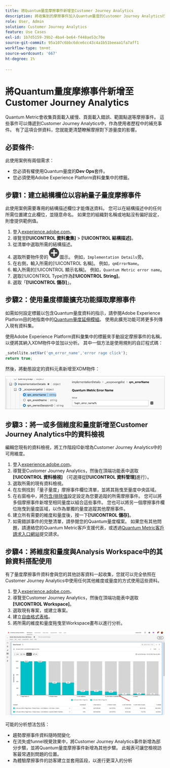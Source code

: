 ```yaml
---
title: 將Quantum量度摩擦事件新增至Customer Journey Analytics
description: 將收集到的摩擦事件加入Quantum量度的Customer Journey Analytics行為資料，以深化對CJA的見解。
role: User, Admin
solution: Customer Journey Analytics
feature: Use Cases
exl-id: 1b7d5159-39b2-4ba4-be64-f448ae53c70e
source-git-commit: 95a107c6bbc6dce6cc43c4a1b51beeaa1fa7aff1
workflow-type: tm+mt
source-wordcount: '667'
ht-degree: 1%

---
```


# 將Quantum量度摩擦事件新增至Customer Journey Analytics

Quantum Metric會收集頁面載入緩慢、頁面載入錯誤、範圍點選等摩擦事件。 這些事件可以傳遞到Customer Journey Analytics中，作為使用者歷程中的補充事件。 有了這項合併資料，您就能更清楚瞭解摩擦對下游量度的影響。

## 必要條件:

此使用案例有兩個需求：

* 您必須有權使用Quantum量度的&#x200B;**Dev Ops**&#x200B;套件。
* 您必須使用Adobe Experience Platform資料彙集中的標籤。

## 步驟1：建立結構欄位以容納量子量度摩擦事件

此使用案例需要專用的結構描述欄位才能傳送資料。 您可以在結構描述中的任何所需位置建立此欄位，並隨意命名。 如果您的組織對名稱或地點沒有偏好設定，則會提供範例值。

1. 登入[experience.adobe.com](https://experience.adobe.com)。
1. 導覽至&#x200B;**[!UICONTROL 資料彙集]** > **[!UICONTROL 結構描述]**。
1. 從清單中選取所需的結構描述。
1. 選取所要物件旁的![新增欄點陣圖示](/help/assets/icons/AddCircle.svg)圖示。 例如，`Implementation Details`旁。
1. 在右側，輸入所需的[!UICONTROL 名稱]。 例如，`qmErrorName`。
1. 輸入所需的[!UICONTROL 顯示名稱]。 例如，`Quantum Metric error name`。
1. 選取[!UICONTROL Type]作為&#x200B;**[!UICONTROL String]**。
1. 選取「**[!UICONTROL 儲存]**」。

## 步驟2：使用量度標籤擴充功能擷取摩擦事件

如需如何設定標籤以包含Quantum量度資料的指示，請參閱Adobe Experience Platform目的地指南中的[Quantum量度延伸模組](https://experienceleague.adobe.com/zh-hant/docs/experience-platform/destinations/catalog/analytics/quantum-metric)。 使用此擴充功能可將更多列傳入現有資料集。

使用Adobe Experience Platform資料彙集中的標籤來手動設定摩擦事件的名稱，以便將其納入XDM物件中並加以分析。 其中一個方法是使用規則的自訂程式碼：

```js
_satellite.setVar('qm_error_name','error rage click');
return true;
```

然後，將動態設定的資料元素新增至XDM物件：

![Quantum量度錯誤名稱熒幕擷圖](assets/error-name.png)

## 步驟3：將一或多個維度和量度新增至Customer Journey Analytics中的資料檢視

編輯您現有的資料檢視，將工作階段ID新增為Customer Journey Analytics中的可用維度。

1. 登入[experience.adobe.com](https://experience.adobe.com)。
1. 導覽至Customer Journey Analytics，然後在頂端功能表中選取&#x200B;**[!UICONTROL 資料檢視]** （可選擇從&#x200B;**[!UICONTROL 資料管理]**&#x200B;進行）。
1. 選取所需的現有資料檢視。
1. 在左側找到「量子量度」摩擦事件欄位清單，並將其拖曳至量度中央區域。
1. 在右窗格中，將[包含/排除值](/help/data-views/component-settings/include-exclude-values.md)設定設定為您要追蹤的所需摩擦事件。 您可以將多個摩擦事件新增至相同量度以組合這些事件。 您也可以將另一個摩擦事件欄位拖曳到量度區域，以作為單獨的量度追蹤其他摩擦事件。
1. 建立所有需要的維度和量度後，按一下&#x200B;**[!UICONTROL 儲存]**。
1. 如需錯誤事件的完整清單，請參閱您的Quantum量度檔案。 如果您有其他問題，請連絡您的Quantum Metric客戶支援代表，或透過[Quantum Metric客戶請求入口網站](https://community.quantummetric.com/s/public-support-page)提交請求。

## 步驟4：將維度和量度與Analysis Workspace中的其餘資料搭配使用

有了量度摩擦事件資料會與您的其他訪客資料一起收集，您就可以完全依照在Customer Journey Analytics中使用任何其他維度或量度的方式使用這些資料。

1. 登入[experience.adobe.com](https://experience.adobe.com)。
1. 導覽至Customer Journey Analytics，然後在頂端功能表中選取&#x200B;**[!UICONTROL Workspace]**。
1. 選取現有專案，或建立專案。
1. 建立[自由格式表格](/help/analysis-workspace/visualizations/freeform-table/freeform-table.md)。
1. 將所需的維度和量度拖曳至Workspace畫布以進行分析。

![摩擦圖](assets/friction-graph.png)

可能的分析想法包括：

* 趨勢摩擦事件資料隨時間變化
* 在流失或funnel視覺效果中，將Customer Journey Analytics事件新增為部分步驟，並將Quantum量度摩擦事件新增為其他步驟。 此報表可讓您檢視訪客最常遇到問題的位置。
* 為體驗摩擦事件的訪客建立並套用區段，以進行更深入的分析
